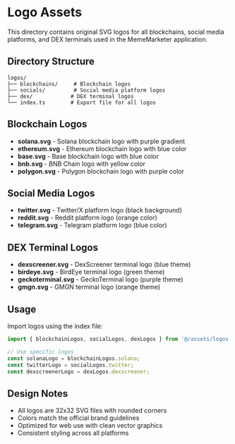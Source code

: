 # Logo Assets

This directory contains original SVG logos for all blockchains, social media platforms, and DEX terminals used in the MemeMarketer application.

## Directory Structure

```
logos/
├── blockchains/     # Blockchain logos
├── socials/         # Social media platform logos
├── dex/            # DEX terminal logos
└── index.ts        # Export file for all logos
```

## Blockchain Logos

- **solana.svg** - Solana blockchain logo with purple gradient
- **ethereum.svg** - Ethereum blockchain logo with blue color
- **base.svg** - Base blockchain logo with blue color
- **bnb.svg** - BNB Chain logo with yellow color
- **polygon.svg** - Polygon blockchain logo with purple color

## Social Media Logos

- **twitter.svg** - Twitter/X platform logo (black background)
- **reddit.svg** - Reddit platform logo (orange color)
- **telegram.svg** - Telegram platform logo (blue color)

## DEX Terminal Logos

- **dexscreener.svg** - DexScreener terminal logo (blue theme)
- **birdeye.svg** - BirdEye terminal logo (green theme)
- **geckoterminal.svg** - GeckoTerminal logo (purple theme)
- **gmgn.svg** - GMGN terminal logo (orange theme)

## Usage

Import logos using the index file:

```typescript
import { blockchainLogos, socialLogos, dexLogos } from '@/assets/logos';

// Use specific logos
const solanaLogo = blockchainLogos.solana;
const twitterLogo = socialLogos.twitter;
const dexscreenerLogo = dexLogos.dexscreener;
```

## Design Notes

- All logos are 32x32 SVG files with rounded corners
- Colors match the official brand guidelines
- Optimized for web use with clean vector graphics
- Consistent styling across all platforms 